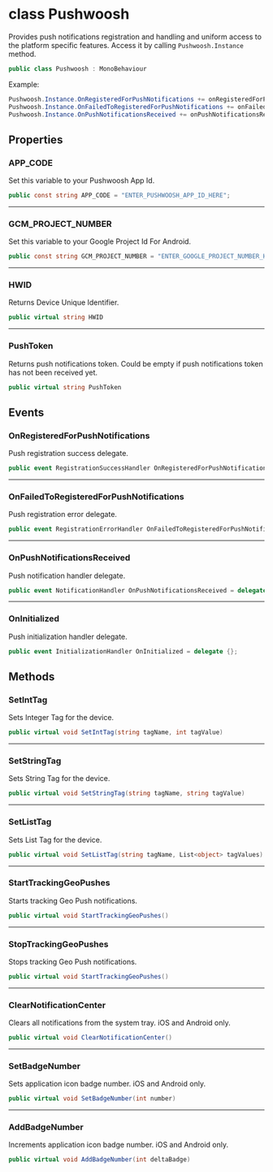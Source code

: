 # class Pushwoosh #

Provides push notifications registration and handling and uniform access to the platform specific features.
Access it by calling `Pushwoosh.Instance` method.

```csharp
public class Pushwoosh : MonoBehaviour
```

Example:
```csharp
Pushwoosh.Instance.OnRegisteredForPushNotifications += onRegisteredForPushNotifications;
Pushwoosh.Instance.OnFailedToRegisteredForPushNotifications += onFailedToRegisteredForPushNotifications;
Pushwoosh.Instance.OnPushNotificationsReceived += onPushNotificationsReceived;
```

## Properties

### APP_CODE

Set this variable to your Pushwoosh App Id.

```csharp
public const string APP_CODE = "ENTER_PUSHWOOSH_APP_ID_HERE";
```

---
### GCM_PROJECT_NUMBER

Set this variable to your Google Project Id For Android.

```csharp
public const string GCM_PROJECT_NUMBER = "ENTER_GOOGLE_PROJECT_NUMBER_HERE";
```

---
### HWID

Returns Device Unique Identifier.

```csharp
public virtual string HWID
```

---
### PushToken

Returns push notifications token. Could be empty if push notifications token has not been received yet.

```csharp
public virtual string PushToken
```

## Events

### OnRegisteredForPushNotifications

Push registration success delegate.

```csharp
public event RegistrationSuccessHandler OnRegisteredForPushNotifications = delegate {};
```

---
### OnFailedToRegisteredForPushNotifications

Push registration error delegate.

```csharp
public event RegistrationErrorHandler OnFailedToRegisteredForPushNotifications = delegate {};
```

---
### OnPushNotificationsReceived

Push notification handler delegate.

```csharp
public event NotificationHandler OnPushNotificationsReceived = delegate {};
```

---
### OnInitialized

Push initialization handler delegate.

```csharp
public event InitializationHandler OnInitialized = delegate {};
```

## Methods

### SetIntTag

Sets Integer Tag for the device.

```csharp
public virtual void SetIntTag(string tagName, int tagValue)
```

---
### SetStringTag

Sets String Tag for the device.

```csharp
public virtual void SetStringTag(string tagName, string tagValue)
```

---
### SetListTag

Sets List Tag for the device.

```csharp
public virtual void SetListTag(string tagName, List<object> tagValues)
```

---
### StartTrackingGeoPushes

Starts tracking Geo Push notifications.

```csharp
public virtual void StartTrackingGeoPushes()
```

---
### StopTrackingGeoPushes

Stops tracking Geo Push notifications.

```csharp
public virtual void StartTrackingGeoPushes()
```

---
### ClearNotificationCenter

Clears all notifications from the system tray. iOS and Android only.

```csharp
public virtual void ClearNotificationCenter()
```

---
### SetBadgeNumber

Sets application icon badge number. iOS and Android only.

```csharp
public virtual void SetBadgeNumber(int number)
```

---
### AddBadgeNumber

Increments application icon badge number. iOS and Android only.

```csharp
public virtual void AddBadgeNumber(int deltaBadge)
```
